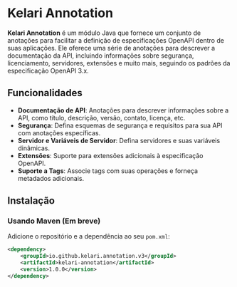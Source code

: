 # Kelari Annotation

**Kelari Annotation** é um módulo Java que fornece um conjunto de anotações para facilitar a definição de especificações OpenAPI dentro de suas aplicações. Ele oferece uma série de anotações para descrever a documentação da API, incluindo informações sobre segurança, licenciamento, servidores, extensões e muito mais, seguindo os padrões da especificação OpenAPI 3.x.

## Funcionalidades

- **Documentação de API**: Anotações para descrever informações sobre a API, como título, descrição, versão, contato, licença, etc.
- **Segurança**: Defina esquemas de segurança e requisitos para sua API com anotações específicas.
- **Servidor e Variáveis de Servidor**: Defina servidores e suas variáveis dinâmicas.
- **Extensões**: Suporte para extensões adicionais à especificação OpenAPI.
- **Suporte a Tags**: Associe tags com suas operações e forneça metadados adicionais.

## Instalação

### Usando Maven (Em breve)

Adicione o repositório e a dependência ao seu `pom.xml`:

```xml
<dependency>
    <groupId>io.github.kelari.annotation.v3</groupId>
    <artifactId>kelari-annotation</artifactId>
    <version>1.0.0</version>
</dependency>
```
